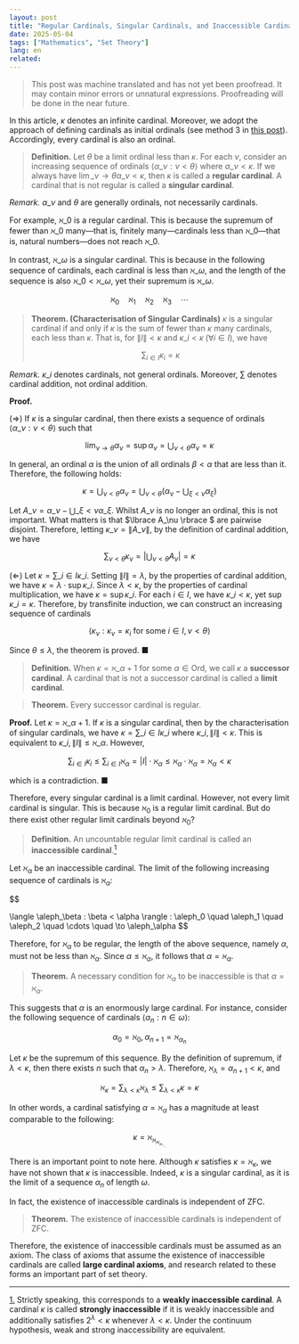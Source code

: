 ```yaml
---
layout: post
title: "Regular Cardinals, Singular Cardinals, and Inaccessible Cardinals"
date: 2025-05-04
tags: ["Mathematics", "Set Theory"]
lang: en
related:
---
```


> This post was machine translated and has not yet been proofread. It may contain minor errors or unnatural expressions. Proofreading will be done in the near future.

In this article, $\kappa$ denotes an infinite cardinal. Moreover, we adopt the approach of defining cardinals as initial ordinals (see method 3 in [this post](https://dimenerno.github.io/2025/04/20/cardinality/)). Accordingly, every cardinal is also an ordinal.

> **Definition.** Let $\theta$ be a limit ordinal less than $\kappa$. For each $\nu$, consider an increasing sequence of ordinals $\langle \alpha\_\nu : \nu < \theta \rangle$ where $\alpha\_\nu < \kappa$. If we always have $\lim\_{\nu \to \theta} \alpha\_\nu < \kappa$, then $\kappa$ is called a **regular cardinal**. A cardinal that is not regular is called a **singular cardinal**.

*Remark.* $\alpha\_\nu$ and $\theta$ are generally ordinals, not necessarily cardinals.

For example, $\aleph\_0$ is a regular cardinal. This is because the supremum of fewer than $\aleph\_0$ many—that is, finitely many—cardinals less than $\aleph\_0$—that is, natural numbers—does not reach $\aleph\_0$.

In contrast, $\aleph\_\omega$ is a singular cardinal. This is because in the following sequence of cardinals, each cardinal is less than $\aleph\_\omega$, and the length of the sequence is also $\aleph\_0 < \aleph\_\omega$, yet their supremum is $\aleph\_\omega$.

$$
\aleph_0 \quad \aleph_1 \quad \aleph_2 \quad \aleph_3 \quad \cdots
$$

> **Theorem. (Characterisation of Singular Cardinals)** $\kappa$ is a singular cardinal if and only if $\kappa$ is the sum of fewer than $\kappa$ many cardinals, each less than $\kappa$. That is, for $\|I\| < \kappa$ and $\kappa\_i < \kappa \;(\forall i \in I)$, we have
>
> $$\sum_{i \in I} \kappa_i = \kappa$$

*Remark.* $\kappa\_i$ denotes cardinals, not general ordinals. Moreover, $\sum$ denotes cardinal addition, not ordinal addition.

**Proof.** 

($\Rightarrow$) If $\kappa$ is a singular cardinal, then there exists a sequence of ordinals $\langle \alpha\_\nu : \nu < \theta\rangle$ such that

$$
\lim_{\nu \to \theta} \alpha_\nu = \sup \alpha_\nu = \bigcup_{\nu < \theta}\alpha_\nu = \kappa
$$

In general, an ordinal $\alpha$ is the union of all ordinals $\beta < \alpha$ that are less than it. Therefore, the following holds:

$$
\kappa = \bigcup_{\nu < \theta}\alpha_\nu = \bigcup_{\nu < \theta}\left( \alpha_\nu - \bigcup_{\xi < \nu} \alpha_\xi \right)
$$

Let $A\_\nu = \alpha\_\nu - \bigcup\_{\xi < \nu} \alpha\_\xi$. Whilst $A\_\nu$ is no longer an ordinal, this is not important. What matters is that $\lbrace  A\_\nu \rbrace $ are pairwise disjoint. Therefore, letting $\kappa\_\nu = \|A\_\nu\|$, by the definition of cardinal addition, we have

$$
\sum_{\nu < \theta} \kappa_\nu = \left| \bigcup_{\nu < \theta} A_\nu \right| = \kappa
$$

($\Leftarrow$) Let $\kappa = \sum\_{i \in I}\kappa\_i$. Setting $\|I\| = \lambda$, by the properties of cardinal addition, we have $\kappa = \lambda \cdot \sup \kappa\_i$. Since $\lambda < \kappa$, by the properties of cardinal multiplication, we have $\kappa = \sup \kappa\_i$. For each $i \in I$, we have $\kappa\_i < \kappa$, yet $\sup \kappa\_i = \kappa$. Therefore, by transfinite induction, we can construct an increasing sequence of cardinals

$$\langle \kappa_\nu : \kappa_\nu = \kappa_i \text{ for some } i \in I, \nu < \theta\rangle$$

Since $\theta \leq \lambda$, the theorem is proved. ■

> **Definition.** When $\kappa = \aleph\_{\alpha + 1}$ for some $\alpha \in \mathrm{Ord}$, we call $\kappa$ a **successor cardinal**. A cardinal that is not a successor cardinal is called a **limit cardinal**.

> **Theorem.** Every successor cardinal is regular.

**Proof.** Let $\kappa = \aleph\_{\alpha + 1}$. If $\kappa$ is a singular cardinal, then by the characterisation of singular cardinals, we have $\kappa = \sum\_{i \in I} \kappa\_i$ where $\kappa\_i, \|I\| < \kappa$. This is equivalent to $\kappa\_i , \|I\| \leq \aleph\_\alpha$. However,

$$
\sum_{i \in I} \kappa_i \leq \sum_{i \in I} \aleph_\alpha = |I| \cdot  \aleph_\alpha \leq  \aleph_\alpha \cdot \aleph_\alpha =  \aleph_\alpha < \kappa
$$

which is a contradiction. ■

Therefore, every singular cardinal is a limit cardinal. However, not every limit cardinal is singular. This is because $\aleph_0$ is a regular limit cardinal. But do there exist other regular limit cardinals beyond $\aleph_0$?

> **Definition.** An uncountable regular limit cardinal is called an **inaccessible cardinal**.<a href="#sub1" id="sup1"><sup>1</sup></a>

Let $\aleph_\alpha$ be an inaccessible cardinal. The limit of the following increasing sequence of cardinals is $\aleph_\alpha$:

$$

\langle \aleph_\beta : \beta < \alpha \rangle : \aleph_0 \quad \aleph_1 \quad \aleph_2 \quad \cdots \quad \to \aleph_\alpha
$$

Therefore, for $\aleph_\alpha$ to be regular, the length of the above sequence, namely $\alpha$, must not be less than $\aleph_\alpha$. Since $\alpha \leq \aleph_\alpha$, it follows that $\alpha = \aleph_\alpha$.

> **Theorem.** A necessary condition for $\aleph_\alpha$ to be inaccessible is that $\alpha = \aleph_\alpha$.

This suggests that $\alpha$ is an enormously large cardinal. For instance, consider the following sequence of cardinals $\langle \alpha_n : n \in \omega \rangle$:

$$
\alpha_0 = \aleph_0, \alpha_{n + 1} = \aleph_{\alpha_n}
$$

Let $\kappa$ be the supremum of this sequence. By the definition of supremum, if $\lambda < \kappa$, then there exists $n$ such that $\alpha_n > \lambda$. Therefore, $\aleph_\lambda = \alpha_{n+1} < \kappa$, and

$$
\aleph_\kappa = \sum_{\lambda < \kappa} \aleph_\lambda \leq \sum_{\lambda < \kappa} \kappa = \kappa
$$

In other words, a cardinal satisfying $\alpha = \aleph_\alpha$ has a magnitude at least comparable to the following:

$$
\kappa = \aleph_{\aleph_{\aleph_{\aleph_{\ddots}}}}
$$

There is an important point to note here. Although $\kappa$ satisfies $\kappa = \aleph_\kappa$, we have not shown that $\kappa$ is inaccessible. Indeed, $\kappa$ is a singular cardinal, as it is the limit of a sequence $\alpha_n$ of length $\omega$.

In fact, the existence of inaccessible cardinals is independent of ZFC.

> **Theorem.** The existence of inaccessible cardinals is independent of ZFC.

Therefore, the existence of inaccessible cardinals must be assumed as an axiom. The class of axioms that assume the existence of inaccessible cardinals are called **large cardinal axioms**, and research related to these forms an important part of set theory.

---

<a href="#sup1" id="sub1">1.</a> Strictly speaking, this corresponds to a **weakly inaccessible cardinal**. A cardinal $\kappa$ is called **strongly inaccessible** if it is weakly inaccessible and additionally satisfies $2^\lambda < \kappa$ whenever $\lambda < \kappa$. Under the continuum hypothesis, weak and strong inaccessibility are equivalent.